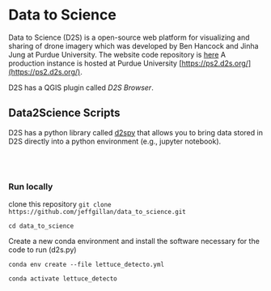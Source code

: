 # Data to Science
Data to Science (D2S) is a open-source web platform for visualizing and sharing of drone imagery which was developed by Ben Hancock and Jinha Jung at Purdue University. The website code repository is [here](https://github.com/gdslab/data-to-science) A production instance is hosted at Purdue University [https://ps2.d2s.org/](https://ps2.d2s.org/). 



D2S has a QGIS plugin called _D2S Browser_. 




## Data2Science Scripts

D2S has a python library called [d2spy](https://py.d2s.org) that allows you to bring data stored in D2S directly into a python environment (e.g., jupyter notebook). 


<br>
<br>

### Run locally

clone this repository
`git clone https://github.com/jeffgillan/data_to_science.git`

`cd data_to_science`

Create a new conda environment and install the software necessary for the code to run (d2s.py)

`conda env create --file lettuce_detecto.yml`

`conda activate lettuce_detecto`

